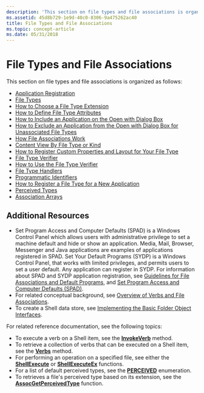```yaml
---
description: 'This section on file types and file associations is organized as follows:'
ms.assetid: 45d8b729-1e9d-40c0-8306-9a475262ac40
title: File Types and File Associations
ms.topic: concept-article
ms.date: 05/31/2018
---
```


# File Types and File Associations

This section on file types and file associations is organized as follows:

-   [Application Registration](app-registration.md)
-   [File Types](fa-file-types.md)
-   [How to Choose a File Type Extension](how-to-choose-a-file-type-extension.md)
-   [How to Define File Type Attributes](how-to-define-file-type-attributes.md)
-   [How to Include an Application on the Open with Dialog Box](how-to-include-an-application-on-the-open-with-dialog-box.md)
-   [How to Exclude an Application from the Open with Dialog Box for Unassociated File Types](how-to-exclude-an-application-from-the-open-with-dialog-box-for-unassociated-file-types.md)
-   [How File Associations Work](fa-how-work.md)
-   [Content View By File Type or Kind](prophand-content-view.md)
-   [How to Register Custom Properties and Layout for Your File Type](how-to-register-custom-properties-and-layout-for-your-file-type.md)
-   [File Type Verifier](file-type-verifier.md)
-   [How to Use the File Type Verifier](how-to-use-the-file-type-verifier.md)
-   [File Type Handlers](fa-file-extensions.md)
-   [Programmatic Identifiers](fa-progids.md)
-   [How to Register a File Type for a New Application](how-to-register-a-file-type-for-a-new-application.md)
-   [Perceived Types](fa-perceivedtypes.md)
-   [Association Arrays](fa-associationarray.md)

## Additional Resources

-   Set Program Access and Computer Defaults (SPAD) is a Windows Control Panel which allows users with administrative privilege to set a machine default and hide or show an application. Media, Mail, Browser, Messenger and Java applications are examples of applications registered in SPAD. Set Your Default Programs (SYDP) is a Windows Control Panel, that works with limited privileges, and permits users to set a user default. Any application can register in SYDP. For information about SPAD and SYDP application registration, see [Guidelines for File Associations and Default Programs](appguide-fa-defpro.md), and [Set Program Access and Computer Defaults (SPAD)](cpl-setprogramaccess.md).
-   For related conceptual background, see [Overview of Verbs and File Associations](fa-verbs.md).
-   To create a Shell data store, see [Implementing the Basic Folder Object Interfaces](nse-implement.md).

For related reference documentation, see the following topics:

-   To execute a verb on a Shell item, see the [**InvokeVerb**](folderitem-invokeverb.md) method.
-   To retrieve a collection of verbs that can be executed on a Shell item, see the [**Verbs**](folderitem-verbs.md) method.
-   For performing an operation on a specified file, see either the [**ShellExecute**](/windows/desktop/api/Shellapi/nf-shellapi-shellexecutea) or [**ShellExecuteEx**](/windows/desktop/api/Shellapi/nf-shellapi-shellexecuteexa) functions.
-   For a list of default perceived types, see the [**PERCEIVED**](/windows/win32/api/shtypes/ne-shtypes-perceived) enumeration.
-   To retrieves a file's perceived type based on its extension, see the [**AssocGetPerceivedType**](/windows/desktop/api/Shlwapi/nf-shlwapi-assocgetperceivedtype) function.

 

 



